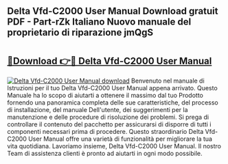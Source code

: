 ## Delta Vfd-C2000 User Manual Download gratuit PDF - Part-rZk Italiano Nuovo manuale del proprietario di riparazione jmQgS

# <h2><a href="http://dfaqu0.blite.top/?on=Delta+Vfd-C2000+User+Manual">🔗Download 👉🔴 Delta Vfd-C2000 User Manual</a></h2>

[![Delta Vfd-C2000 User Manual download](https://i.imgur.com/lujVjoI.png)](http://dfaqu0.blite.top/?on=Delta+Vfd-C2000+User+Manual)
Benvenuto nel manuale di Istruzioni per il tuo Delta Vfd-C2000 User Manual appena arrivato. Questo Manuale ha lo scopo di aiutarti a ottenere il massimo dal tuo Prodotto fornendo una panoramica completa delle sue caratteristiche, del processo di installazione, del manuale Dell'utente, dei suggerimenti per la manutenzione e delle procedure di risoluzione dei problemi. Si prega di controllare il contenuto del pacchetto per assicurarsi di disporre di tutti i componenti necessari prima di procedere. Questo straordinario Delta Vfd-C2000 User Manual offre una varietà di funzionalità per migliorare la tua vita quotidiana. Lavoriamo insieme, Delta Vfd-C2000 User Manual. Il nostro Team di assistenza clienti è pronto ad aiutarti in ogni modo possibile.
